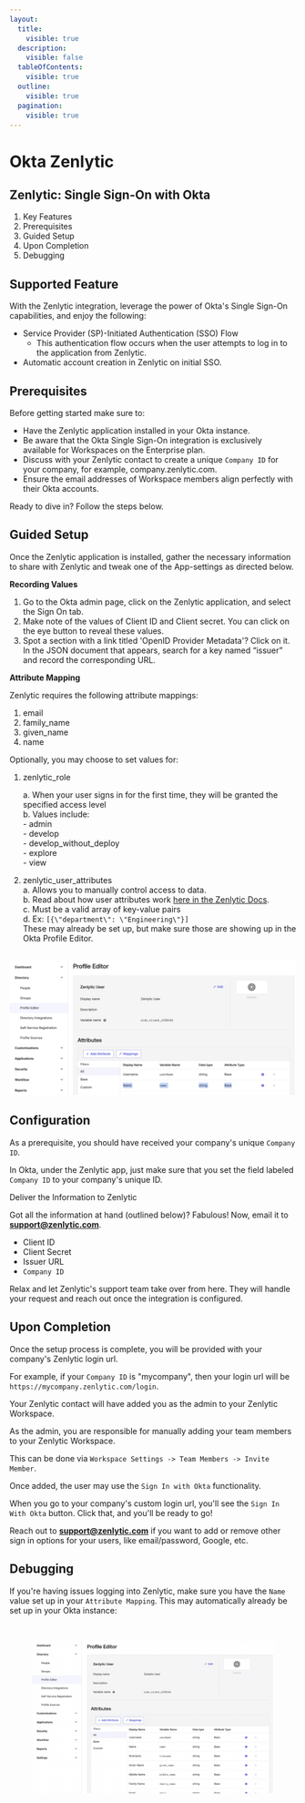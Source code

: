 ```yaml
---
layout:
  title:
    visible: true
  description:
    visible: false
  tableOfContents:
    visible: true
  outline:
    visible: true
  pagination:
    visible: true
---
```


# Okta Zenlytic

## Zenlytic: Single Sign-On with Okta

1. Key Features
2. Prerequisites
3. Guided Setup
4. Upon Completion
5. Debugging

## Supported Feature

With the Zenlytic integration, leverage the power of Okta's Single Sign-On capabilities, and enjoy the following:

* Service Provider (SP)-Initiated Authentication (SSO) Flow
  * This authentication flow occurs when the user attempts to log in to the application from Zenlytic.
* Automatic account creation in Zenlytic on initial SSO.

## Prerequisites

Before getting started make sure to:

* Have the Zenlytic application installed in your Okta instance.
* Be aware that the Okta Single Sign-On integration is exclusively available for Workspaces on the Enterprise plan.
* Discuss with your Zenlytic contact to create a unique `Company ID` for your company, for example, company.zenlytic.com.
* Ensure the email addresses of Workspace members align perfectly with their Okta accounts.

Ready to dive in? Follow the steps below.

## Guided Setup

Once the Zenlytic application is installed, gather the necessary information to share with Zenlytic and tweak one of the App-settings as directed below.

**Recording Values**

1. Go to the Okta admin page, click on the Zenlytic application, and select the Sign On tab.
2. Make note of the values of Client ID and Client secret. You can click on the eye button to reveal these values.
3. Spot a section with a link titled 'OpenID Provider Metadata'? Click on it. In the JSON document that appears, search for a key named “issuer” and record the corresponding URL.

**Attribute Mapping**

Zenlytic requires the following attribute mappings:

1. email
2. family\_name
3. given\_name
4. name

Optionally, you may choose to set values for:

1.  zenlytic\_role

    a. When your user signs in for the first time, they will be granted the specified access level\
    b. Values include:\
    \- admin\
    \- develop\
    \- develop\_without\_deploy\
    \- explore\
    \- view
2. zenlytic\_user\_attributes\
   a. Allows you to manually control access to data.\
   b. Read about how user attributes work [here in the Zenlytic Docs](../3_zenlytic_ui/user_attributes/).\
   c. Must be a valid array of key-value pairs\
   d. Ex: `[{\"department\": \"Engineering\"}]`\
   These may already be set up, but make sure those are showing up in the Okta Profile Editor.\
   ​

![Okta Profile Editor](../assets/8_authentication/okta_1.png)

## Configuration

As a prerequisite, you should have received your company's unique `Company ID`.

In Okta, under the Zenlytic app, just make sure that you set the field labeled `Company ID` to your company's unique ID.

Deliver the Information to Zenlytic

Got all the information at hand (outlined below)? Fabulous! Now, email it to [**support@zenlytic.com**](mailto:support@zenlytic.com).

* Client ID
* Client Secret
* Issuer URL
* `Company ID`

Relax and let Zenlytic's support team take over from here. They will handle your request and reach out once the integration is configured.

## Upon Completion

Once the setup process is complete, you will be provided with your company's Zenlytic login url.

For example, if your `Company ID` is "mycompany", then your login url will be `https://mycompany.zenlytic.com/login`.

Your Zenlytic contact will have added you as the admin to your Zenlytic Workspace.

As the admin, you are responsible for manually adding your team members to your Zenlytic Workspace.

This can be done via `Workspace Settings -> Team Members -> Invite Member`.

Once added, the user may use the `Sign In with Okta` functionality.

When you go to your company's custom login url, you'll see the `Sign In With Okta` button. Click that, and you'll be ready to go!

Reach out to [**support@zenlytic.com**](mailto:support@zenlytic.com) if you want to add or remove other sign in options for your users, like email/password, Google, etc.

## Debugging

If you're having issues logging into Zenlytic, make sure you have the `Name` value set up in your `Attribute Mapping`. This may automatically already be set up in your Okta instance:

​

<figure><img src="../assets/8_authentication/okta_2.png" alt=""><figcaption></figcaption></figure>
